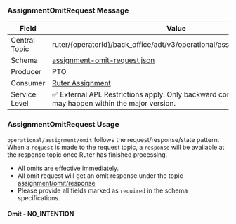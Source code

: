 ### AssignmentOmitRequest Message
| Field         | Value                                                                                                                    |
|---------------|--------------------------------------------------------------------------------------------------------------------------|
| Central Topic | ruter/{operatorId}/back_office/adt/v3/operational/assignment/omit/request                                                |
| Schema        | [ assignment-omit-request.json ](json-schemas/operational/assignment/omit/request/assignment-omit-request.json)          |
| Producer      | PTO                                                                                                                      |
| Consumer      | [Ruter Assignment](https://github.com/orgs/RuterNo/teams/assignment)                                                     |
| Service Level | ✅ External API. Restrictions apply. Only backward compatible changes may happen within the major version.                |

### AssignmentOmitRequest Usage
`operational/assignment/omit` follows the request/response/state pattern. When a `request` is made to the request topic, a `response` will be available at the response topic once Ruter has finished processing.

- All omits are effective immediately.
- All omit request will get an omit response under the topic [assignment/omit/response](../response/assignment-omit-response.md)
- Please provide all fields marked as `required` in the schema specifications.

#### Omit - NO_INTENTION
